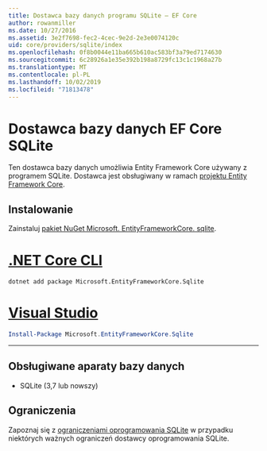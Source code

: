 ```yaml
---
title: Dostawca bazy danych programu SQLite — EF Core
author: rowanmiller
ms.date: 10/27/2016
ms.assetid: 3e2f7698-fec2-4cec-9e2d-2e3e0074120c
uid: core/providers/sqlite/index
ms.openlocfilehash: 0f8b0044e11ba665b610ac583bf3a79ed7174630
ms.sourcegitcommit: 6c28926a1e35e392b198a8729fc13c1c1968a27b
ms.translationtype: MT
ms.contentlocale: pl-PL
ms.lasthandoff: 10/02/2019
ms.locfileid: "71813478"
---
```

# <a name="sqlite-ef-core-database-provider"></a>Dostawca bazy danych EF Core SQLite

Ten dostawca bazy danych umożliwia Entity Framework Core używany z programem SQLite. Dostawca jest obsługiwany w ramach [projektu Entity Framework Core](https://github.com/aspnet/EntityFrameworkCore).

## <a name="install"></a>Instalowanie

Zainstaluj [pakiet NuGet Microsoft. EntityFrameworkCore. sqlite](https://www.nuget.org/packages/Microsoft.EntityFrameworkCore.Sqlite/).

# <a name="net-core-clitabdotnet-core-cli"></a>[.NET Core CLI](#tab/dotnet-core-cli)

``` console
dotnet add package Microsoft.EntityFrameworkCore.Sqlite
```

# <a name="visual-studiotabvs"></a>[Visual Studio](#tab/vs)

``` powershell
Install-Package Microsoft.EntityFrameworkCore.Sqlite
```

***

## <a name="supported-database-engines"></a>Obsługiwane aparaty bazy danych

* SQLite (3,7 lub nowszy)

## <a name="limitations"></a>Ograniczenia

Zapoznaj się z [ograniczeniami oprogramowania SQLite](limitations.md) w przypadku niektórych ważnych ograniczeń dostawcy oprogramowania SQLite.
